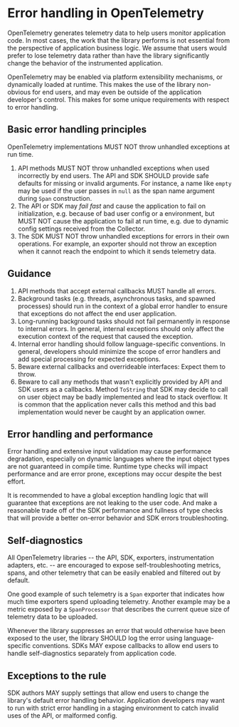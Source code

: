 # Error handling in OpenTelemetry

OpenTelemetry generates telemetry data to help users monitor application code.
In most cases, the work that the library performs is not essential from the
perspective of application business logic. We assume that users would prefer to
lose telemetry data rather than have the library significantly change the
behavior of the instrumented application.

OpenTelemetry may be enabled via platform extensibility mechanisms, or
dynamically loaded at runtime. This makes the use of the library non-obvious for
end users, and may even be outside of the application developer's control. This
makes for some unique requirements with respect to error handling.

## Basic error handling principles

OpenTelemetry implementations MUST NOT throw unhandled exceptions at run time.

1. API methods MUST NOT throw unhandled exceptions when used incorrectly by end
   users. The API and SDK SHOULD provide safe defaults for missing or invalid
   arguments. For instance, a name like `empty` may be used if the user passes
   in `null` as the span name argument during `Span` construction.
2. The API or SDK may _fail fast_ and cause the application to fail on
   initialization, e.g. because of bad user config or a environment, but MUST
   NOT cause the application to fail at run time, e.g. due to dynamic config
   settings received from the Collector.
3. The SDK MUST NOT throw unhandled exceptions for errors in their own
   operations. For example, an exporter should not throw an exception when it
   cannot reach the endpoint to which it sends telemetry data.

## Guidance

1. API methods that accept external callbacks MUST handle all errors.
2. Background tasks (e.g. threads, asynchronous tasks, and spawned processes)
   should run in the context of a global error handler to ensure that exceptions
   do not affect the end user application.
3. Long-running background tasks should not fail permanently in response to
   internal errors. In general, internal exceptions should only affect the
   execution context of the request that caused the exception.
4. Internal error handling should follow language-specific conventions. In
   general, developers should minimize the scope of error handlers and add
   special processing for expected exceptions.
5. Beware external callbacks and overrideable interfaces: Expect them to throw.
6. Beware to call any methods that wasn't explicitly provided by API and SDK
   users as a callbacks. Method `ToString` that SDK may decide to call on user
   object may be badly implemented and lead to stack overflow. It is common that
   the application never calls this method and this bad implementation would
   never be caught by an application owner.

## Error handling and performance

Error handling and extensive input validation may cause performance degradation,
especially on dynamic languages where the input object types are not guaranteed
in compile time. Runtime type checks will impact performance and are error
prone, exceptions may occur despite the best effort.

It is recommended to have a global exception handling logic that will guarantee
that exceptions are not leaking to the user code. And make a reasonable trade
off of the SDK performance and fullness of type checks that will provide a
better on-error behavior and SDK errors troubleshooting.

## Self-diagnostics

All OpenTelemetry libraries -- the API, SDK, exporters, instrumentation
adapters, etc. -- are encouraged to expose self-troubleshooting metrics, spans,
and other telemetry that can be easily enabled and filtered out by default.

One good example of such telemetry is a `Span` exporter that indicates how much
time exporters spend uploading telemetry. Another example may be a metric
exposed by a `SpanProcessor` that describes the current queue size of telemetry
data to be uploaded.

Whenever the library suppresses an error that would otherwise have been exposed
to the user, the library SHOULD log the error using language-specific
conventions. SDKs MAY expose callbacks to allow end users to handle
self-diagnostics separately from application code.

## Exceptions to the rule

SDK authors MAY supply settings that allow end users to change the library's
default error handling behavior. Application developers may want to run with
strict error handling in a staging environment to catch invalid uses of the API,
or malformed config.
